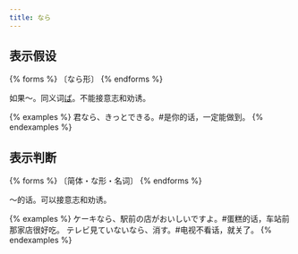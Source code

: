 ```yaml
---
title: なら
---
```


## 表示假设

{% forms %}
〔なら形〕
{% endforms %}

如果～。同义词[ば](../ba)。不能接意志和劝诱。

{% examples %}
君なら、きっとできる。#是你的话，一定能做到。
{% endexamples %}

## 表示判断

{% forms %}
〔简体・な形・名词〕
{% endforms %}

～的话。可以接意志和劝诱。

{% examples %}
ケーキなら、駅前の店がおいしいですよ。#蛋糕的话，车站前那家店很好吃。
テレビ見ていないなら、消す。#电视不看话，就关了。
{% endexamples %}
